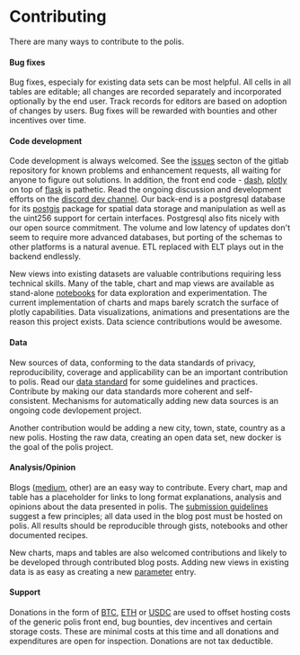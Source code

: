 
# Contributing

There are many ways to contribute to the polis.

#### Bug fixes   

Bug fixes, especialy for existing data sets can be most helpful.  All cells in all tables are editable; all changes are recorded separately and incorporated optionally by the end user.  Track records for editors are based on adoption of changes by users. Bug fixes will be rewarded with bounties and other incentives over time.
   
#### Code development
   
Code development is always welcomed.  See the [issues]() secton of the gitlab repository for known problems and enhancement requests, all waiting for anyone to figure out solutions.  In addition, the front end code - [dash](), [plotly]() on top of [flask]() is pathetic.  Read the ongoing discussion and development efforts on the [discord dev channel]().  Our back-end is a postgresql database for its [postgis]() package for spatial data storage and manipulation as well as the uint256 support for certain interfaces.  Postgresql also fits nicely with our open source commitment.  The volume and low latency of updates don't seem to require more advanced databases, but porting of the schemas to other platforms is a natural avenue. ETL replaced with ELT plays out in the backend endlessly.

New views into existing datasets are valuable contributions requiring less technical skills.  Many of the table, chart and map views are available as stand-alone [notebooks]() for data exploration and experimentation.  The current implementation of charts and maps barely scratch the surface of plotly capabilities.  Data visualizations, animations and presentations are the reason this project exists.  Data science contributions would be awesome.

#### Data

New sources of data, conforming to the data standards of privacy, reproducibility, coverage and applicability can be an important contribution to polis.  Read our [data standard]() for some guidelines and practices.  Contribute by making our data standards more coherent and self-consistent.  Mechanisms for automatically adding new data sources is an ongoing code devlopement project.

Another contribution would be adding a new city, town, state, country as a new polis.  Hosting the raw data, creating an open data set, new docker is the goal of the polis project.

#### Analysis/Opinion

Blogs ([medium](), other) are an easy way to contribute.  Every chart, map and table has a placeholder for links to long format explanations, analysis and opinions about the data presented in polis.  The [submission guidelines]() suggest a few principles; all data used in the blog post must be hosted on polis.  All results should be reproducible through gists, notebooks and other documented recipes.  

New charts, maps and tables are also welcomed contributions and likely to be developed through contributed blog posts.  Adding new views in existing data is as easy as creating a new [parameter]() entry.

#### Support 

Donations in the form of [BTC](), [ETH]() or [USDC]() are used to offset hosting costs of the generic polis front end, bug bounties, dev incentives and certain storage costs.  These are minimal costs at this time and all donations and expenditures are open for inspection.  Donations are not tax deductible.

